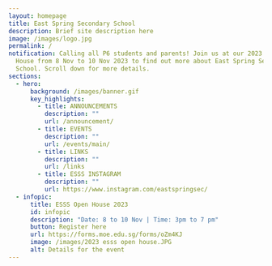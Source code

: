 ```yaml
---
layout: homepage
title: East Spring Secondary School
description: Brief site description here
image: /images/logo.jpg
permalink: /
notification: Calling all P6 students and parents! Join us at our 2023 Open
  House from 8 Nov to 10 Nov 2023 to find out more about East Spring Secondary
  School. Scroll down for more details.
sections:
  - hero:
      background: /images/banner.gif
      key_highlights:
        - title: ANNOUNCEMENTS
          description: ""
          url: /announcement/
        - title: EVENTS
          description: ""
          url: /events/main/
        - title: LINKS
          description: ""
          url: /links
        - title: ESSS INSTAGRAM
          description: ""
          url: https://www.instagram.com/eastspringsec/
  - infopic:
      title: ESSS Open House 2023
      id: infopic
      description: "Date: 8 to 10 Nov | Time: 3pm to 7 pm"
      button: Register here
      url: https://forms.moe.edu.sg/forms/oZm4KJ
      image: /images/2023 esss open house.JPG
      alt: Details for the event
---
```

